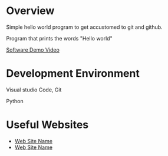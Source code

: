 # Overview

Simple hello world program to get accustomed to git and github.

Program that prints the words "Hello world"


[Software Demo Video](http://youtube.link.goes.here)

# Development Environment

Visual studio Code, Git

Python

# Useful Websites

* [Web Site Name](http://url.link.goes.here)
* [Web Site Name](http://url.link.goes.here)
